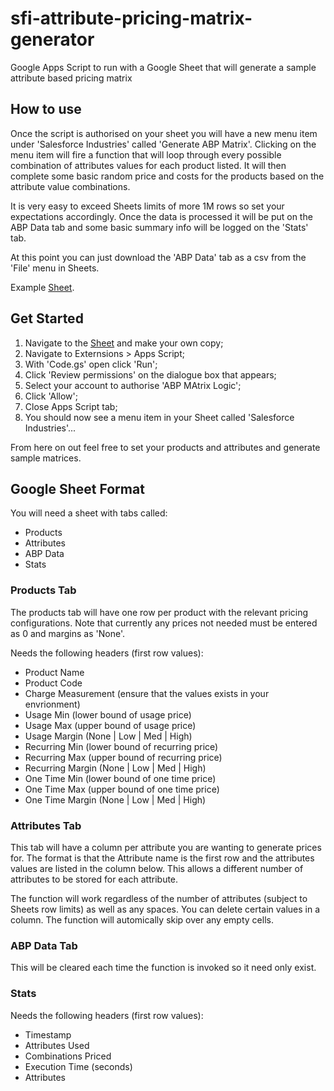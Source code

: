 # sfi-attribute-pricing-matrix-generator
Google Apps Script to run with a Google Sheet that will generate a sample attribute based pricing matrix

## How to use

Once the script is authorised on your sheet you will have a new menu item under 'Salesforce Industries' called 'Generate ABP Matrix'. Clicking on the menu item will fire a function that will loop through every possible combination of attributes values for each product listed. It will then complete some basic random price and costs for the products based on the attribute value combinations.

It is very easy to exceed Sheets limits of more 1M rows so set your expectations accordingly. Once the data is processed it will be put on the ABP Data tab and some basic summary info will be logged on the 'Stats' tab.

At this point you can just download the 'ABP Data' tab as a csv from the 'File' menu in Sheets.

Example [Sheet](https://docs.google.com/spreadsheets/d/1l-b3gRsfO4GduV6umusO6YHpUKdF45sxoooVaE4QgxY/edit?usp=sharing).

## Get Started

1. Navigate to the [Sheet](https://docs.google.com/spreadsheets/d/1l-b3gRsfO4GduV6umusO6YHpUKdF45sxoooVaE4QgxY/edit?usp=sharing) and make your own copy;
2. Navigate to Externsions > Apps Script;
3. With 'Code.gs' open click 'Run';
4. Click 'Review permissions' on the dialogue box that appears;
5. Select your account to authorise 'ABP MAtrix Logic';
6. Click 'Allow';
7. Close Apps Script tab;
8. You should now see a menu item in your Sheet called 'Salesforce Industries'...

From here on out feel free to set your products and attributes and generate sample matrices.

## Google Sheet Format

You will need a sheet with tabs called:
- Products
- Attributes
- ABP Data
- Stats

### Products Tab

The products tab will have one row per product with the relevant pricing configurations. Note that currently any prices not needed must be entered as 0 and margins as 'None'.

Needs the following headers (first row values):
- Product Name
- Product Code
- Charge Measurement (ensure that the values exists in your envrionment)
- Usage Min (lower bound of usage price)
- Usage Max (upper bound of usage price)
- Usage Margin (None | Low | Med | High)
- Recurring Min (lower bound of recurring price)
- Recurring Max (upper bound of recurring price)
- Recurring Margin (None | Low | Med | High)
- One Time Min (lower bound of one time price)
- One Time Max (upper bound of one time price)
- One Time Margin (None | Low | Med | High)

### Attributes Tab

This tab will have a column per attribute you are wanting to generate prices for. The format is that the Attribute name is the first row and the attributes values are listed in the column below. This allows a different number of attributes to be stored for each attribute. 

The function will work regardless of the number of attributes (subject to Sheets row limits) as well as any spaces. You can delete certain values in a column. The function will automically skip over any empty cells.

### ABP Data Tab

This will be cleared each time the function is invoked so it need only exist.

### Stats

Needs the following headers (first row values):
- Timestamp
- Attributes Used
- Combinations Priced
- Execution Time (seconds)
- Attributes


